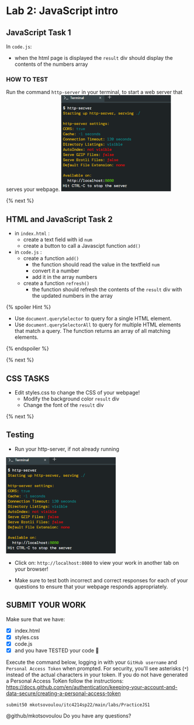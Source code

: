# Lab 2: JavaScript intro


## JavaScript Task 1
In `code.js`:
* when the html page is displayed the `result` div should display the contents of the numbers array


### HOW TO TEST
Run the command `http-server` in your terminal, to start a web server that serves your webpage. 
![http-server](http-server.png)

{% next %}

## HTML and JavaScript Task 2

* in `index.html` :
    * create a text field with id `num`
    * create a button to call a Javascipt function `add()`
* in `code.js` :
    * create a function `add()`
        * the function should read the value in the textfield `num`
        * convert it a number
        * add it in the array numbers
    * create a function `refresh()`
        * the function should refresh the contents of the `result` div with the updated numbers in the array


{% spoiler Hint %}
* Use `document.querySelector` to query for a single HTML element.
* Use `document.querySelectorAll` to query for multiple HTML elements that match a query. 
The function returns an array of all matching elements.

{% endspoiler %}


{% next %}

## CSS TASKS
* Edit styles.css to change the CSS of your webpage!
    * Modify the background color `result` div
    * Change the font of the `result` div


{% next %}


## Testing
* Run your http-server, if not already running

![http-server](http-server.png) 

* Click on: `http://localhost:8080` to view your work in another tab on your browser!

* Make sure to test both incorrect and correct responses for each of your questions to ensure that your webpage responds appropriately.

## SUBMIT YOUR WORK

Make sure that we have:

- [x] index.html
- [x] styles.css
- [x] code.js
- [x] and you have TESTED your code :tada:

Execute the command below, logging in with your `GitHub username` and `Personal Access Token` when prompted. For security, you'll see asterisks (`*`) instead of the actual characters in your token. If you do not have generated a Personal Access ToKen follow the instructions: https://docs.github.com/en/authentication/keeping-your-account-and-data-secure/creating-a-personal-access-token

```
submit50 mkotsovoulou/itc4214sp22/main/labs/PracticeJS1
```

@github/mkotsovoulou Do you have any questions?